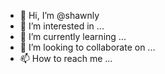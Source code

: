 - 👋 Hi, I’m @shawnly
- 👀 I’m interested in ...
- 🌱 I’m currently learning ...
- 💞️ I’m looking to collaborate on ...
- 📫 How to reach me ...

<!---
shawnly/shawnly is a ✨ special ✨ repository because its `README.md` (this file) appears on your GitHub profile.
You can click the Preview link to take a look at your changes.
--->
